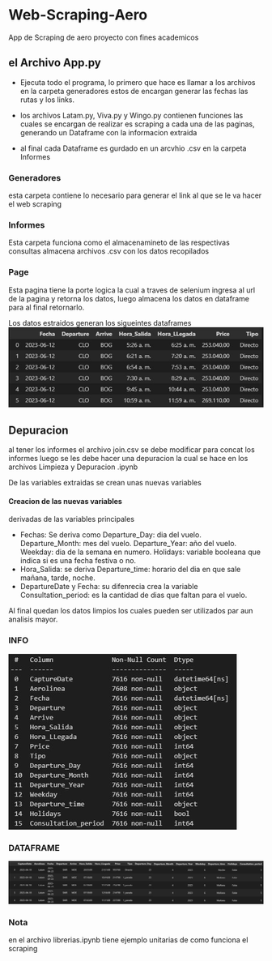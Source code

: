 # Web-Scraping-Aero

App de Scraping de aero proyecto con fines academicos 

## el Archivo App.py 
- Ejecuta todo el programa, lo primero que hace es llamar a los archivos en la carpeta generadores
estos de encargan generar las fechas las rutas y los links.

- los archivos Latam.py, Viva.py y Wingo.py contienen funciones las cuales se encargan de realizar es scraping a cada una de las paginas, generando un Dataframe con la informacion extraida

- al final cada Dataframe es gurdado en un arcvhio .csv en la carpeta Informes

### Generadores

esta carpeta contiene lo necesario para generar el link al que se le va hacer el web scraping

### Informes

Esta carpeta funciona como el almacenamineto de las respectivas consultas almacena archivos .csv con los datos recopilados

### Page
Esta pagina tiene la porte logica la cual a traves de selenium ingresa al url de la pagina y retorna los datos, luego almacena los datos en dataframe para al final retornarlo.

Los datos estraidos generan los sigueintes dataframes
![](https://github.com/eider1939/Web-Scraping-Aero/blob/main/img/Datos.JPG)

## Depuracion

al tener los informes el archivo join.csv se debe modificar para concat los informes luego se les debe hacer una depuracion la cual se hace en los archivos Limpieza y Depuracion .ipynb 

De las variables extraidas se crean unas nuevas variables 
#### Creacion de las nuevas variables
derivadas de las variables principales

- Fechas: Se deriva como 
Departure_Day: dia del vuelo.
Departure_Month: mes del vuelo.
Departure_Year: año del vuelo.
Weekday: dia de la semana en numero.
Holidays: variable booleana que indica si es una fecha festiva o no.
- Hora_Salida: se deriva
Departure_time: horario del dia en que sale mañana, tarde, noche.
- DepartureDate y Fecha: su difenrecia crea la variable 
Consultation_period: es la cantidad de dias que faltan para el vuelo.

Al final quedan los datos limpios los cuales pueden ser utilizados par aun analisis mayor.

### INFO
![](https://github.com/eider1939/Web-Scraping-Aero/blob/main/img/info_data.JPG)

### DATAFRAME
![](https://github.com/eider1939/Web-Scraping-Aero/blob/main/img/Dataframe.jpg)


### Nota

en el archivo librerias.ipynb tiene ejemplo unitarias de como funciona el scraping


